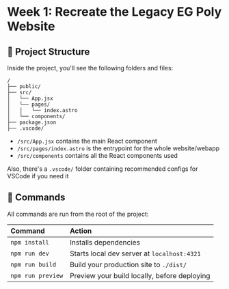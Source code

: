 # Week 1: Recreate the Legacy EG Poly Website 

## 🚀 Project Structure

Inside the project, you'll see the following folders and files:

```text
/
├── public/
├── src/
│   └── App.jsx
│   └── pages/
│   │   └── index.astro
│   └── components/
├── package.json
├── .vscode/
```

* `/src/App.jsx` contains the main React component
* `/src/pages/index.astro` is the entrypoint for the whole website/webapp
* `/src/components` contains all the React components used

Also, there's a `.vscode/` folder containing recommended configs for VSCode if you need it

## 🧞 Commands

All commands are run from the root of the project:

| Command                   | Action                                           |
| :------------------------ | :----------------------------------------------- |
| `npm install`             | Installs dependencies                            |
| `npm run dev`             | Starts local dev server at `localhost:4321`      |
| `npm run build`           | Build your production site to `./dist/`          |
| `npm run preview`         | Preview your build locally, before deploying     |
